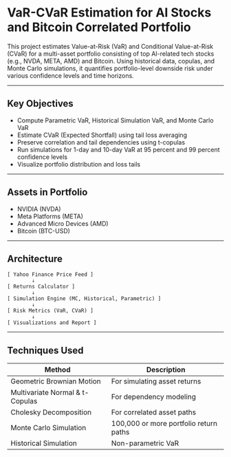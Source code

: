 # VaR-CVaR Estimation for AI Stocks and Bitcoin Correlated Portfolio

This project estimates Value-at-Risk (VaR) and Conditional Value-at-Risk (CVaR) for a multi-asset portfolio consisting of top AI-related tech stocks (e.g., NVDA, META, AMD) and Bitcoin. Using historical data, copulas, and Monte Carlo simulations, it quantifies portfolio-level downside risk under various confidence levels and time horizons.

---

## Key Objectives

- Compute Parametric VaR, Historical Simulation VaR, and Monte Carlo VaR
- Estimate CVaR (Expected Shortfall) using tail loss averaging
- Preserve correlation and tail dependencies using t-copulas
- Run simulations for 1-day and 10-day VaR at 95 percent and 99 percent confidence levels
- Visualize portfolio distribution and loss tails

---

## Assets in Portfolio

- NVIDIA (NVDA)
- Meta Platforms (META)
- Advanced Micro Devices (AMD)
- Bitcoin (BTC-USD)

---

## Architecture

```
[ Yahoo Finance Price Feed ]
        ↓
[ Returns Calculator ]
        ↓
[ Simulation Engine (MC, Historical, Parametric) ]
        ↓
[ Risk Metrics (VaR, CVaR) ]
        ↓
[ Visualizations and Report ]
```

---

## Techniques Used

| Method                      | Description                          |
|----------------------------|--------------------------------------|
| Geometric Brownian Motion  | For simulating asset returns         |
| Multivariate Normal & t-Copulas | For dependency modeling        |
| Cholesky Decomposition     | For correlated asset paths           |
| Monte Carlo Simulation     | 100,000 or more portfolio return paths |
| Historical Simulation      | Non-parametric VaR
